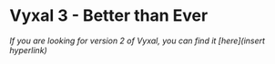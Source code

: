 # Vyxal 3 - Better than Ever

_If you are looking for version 2 of Vyxal, you can find it [here](insert hyperlink)_
